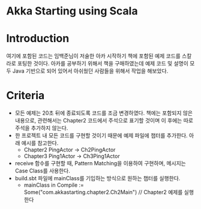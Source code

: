 Akka Starting using Scala
====

# Introduction
여기에 포함된 코드는 임백준님이 저술한 아카 시작하기 책에 포함된 예제 코드를 스칼라로 포팅한 것이다. 아카를 공부하기 위해서 
책을 구매하였는데 예제 코드 및 설명이 모두 Java 기반으로 되어 있어서 아쉬웠던 사람들을 위해서 작업을 해보았다.
 
# Criteria
* 모든 예제는 20초 뒤에 종료되도록 코드를 조금 변경하였다. 책에는 포함되지 않은 내용으로, 관련해서는 Chapter2 코드에서
주석으로 표기할 것이며 이 후에는 따로 주석을 추가하지 않는다.
* 한 프로젝트 내 모든 코드를 구현할 것이기 때문에 예제 파일에 챕터를 추가한다. 아래 예시를 참고한다.
    * Chapter2 PingActor -> Ch2PingActor
    * Chapter3 Ping1Actor -> Ch3Ping1Actor
* receive 함수를 구현할 때, Pattern Matching을 이용하여 구현하며, 메시지는 Case Class를 사용한다.
* build.sbt 파일에 mainClass를 기입하는 방식으로 원하는 챕터를 실행한다.
    * mainClass in Compile := Some("com.akkastarting.chapter2.Ch2Main") // Chapter2 예제를 실행한다 